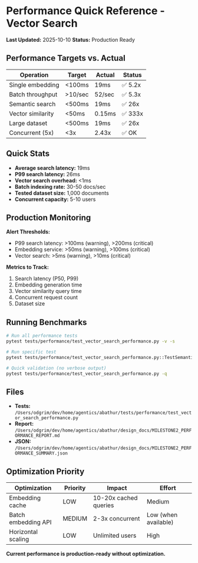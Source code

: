 # Performance Quick Reference - Vector Search

**Last Updated:** 2025-10-10
**Status:** Production Ready

## Performance Targets vs. Actual

| Operation | Target | Actual | Status |
|-----------|--------|--------|--------|
| Single embedding | <100ms | 19ms | ✅ 5.2x |
| Batch throughput | >10/sec | 52/sec | ✅ 5.3x |
| Semantic search | <500ms | 19ms | ✅ 26x |
| Vector similarity | <50ms | 0.15ms | ✅ 333x |
| Large dataset | <500ms | 19ms | ✅ 26x |
| Concurrent (5x) | <3x | 2.43x | ✅ OK |

## Quick Stats

- **Average search latency:** 19ms
- **P99 search latency:** 26ms
- **Vector search overhead:** <1ms
- **Batch indexing rate:** 30-50 docs/sec
- **Tested dataset size:** 1,000 documents
- **Concurrent capacity:** 5-10 users

## Production Monitoring

**Alert Thresholds:**
- P99 search latency: >100ms (warning), >200ms (critical)
- Embedding service: >50ms (warning), >100ms (critical)
- Vector search: >5ms (warning), >10ms (critical)

**Metrics to Track:**
1. Search latency (P50, P99)
2. Embedding generation time
3. Vector similarity query time
4. Concurrent request count
5. Dataset size

## Running Benchmarks

```bash
# Run all performance tests
pytest tests/performance/test_vector_search_performance.py -v -s

# Run specific test
pytest tests/performance/test_vector_search_performance.py::TestSemanticSearchPerformance::test_semantic_search_latency -v -s

# Quick validation (no verbose output)
pytest tests/performance/test_vector_search_performance.py -q
```

## Files

- **Tests:** `/Users/odgrim/dev/home/agentics/abathur/tests/performance/test_vector_search_performance.py`
- **Report:** `/Users/odgrim/dev/home/agentics/abathur/design_docs/MILESTONE2_PERFORMANCE_REPORT.md`
- **JSON:** `/Users/odgrim/dev/home/agentics/abathur/design_docs/MILESTONE2_PERFORMANCE_SUMMARY.json`

## Optimization Priority

| Optimization | Priority | Impact | Effort |
|--------------|----------|--------|--------|
| Embedding cache | LOW | 10-20x cached queries | Medium |
| Batch embedding API | MEDIUM | 2-3x concurrent | Low (when available) |
| Horizontal scaling | LOW | Unlimited users | High |

**Current performance is production-ready without optimization.**
